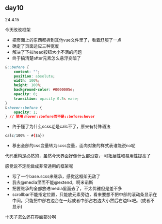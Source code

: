 ## day10
24.4.15

今天改改框架
* 把页面上的东西都拆到其他vue文件里了，看着舒服了一点
* 确定了页面适应三种宽度
* 解决了下拉head按钮大小不满的问题
* 终于搞清楚after元素怎么悬浮变暗了
```css
&::before {
    content: "";
    position: absolute;
    width: 100%;
    height: 100%;
    background-color: #0000005e;
    opacity: 0;
    transition: opacity 0.5s ease; 
}
&:hover::before { 
    opacity: 1;
} // 使用:hover::before而不是::before:hover
```

* 终于懂了为什么scss老是calc不了，原来有特殊语法
```css
calc(100% - #{$a})
```
* 移出全部的css变量转为scss变量，面向对象的样式表谁能说no呢

代码重构是必然的，~~虽然今天界面好像什么都没变，~~ 可拓展性和易用性提高了

感觉说不定能做成非常通用的框架呢
* 写了一个base.scss来继承，感觉这框架无敌了
* 我去@media里面不能@extend，啊米诺斯
* 把要继承的全部放进media里面去了，不太优雅但是差不多
* scrollbar不能指定位置，只能放元素旁边，看来要想不把中部的滚动条显示在中间，只能把中部右边合在一起或者中部占右边大小然后右边fix吧。(或者不显示)

~~十天了怎么还在界面部分啊~~